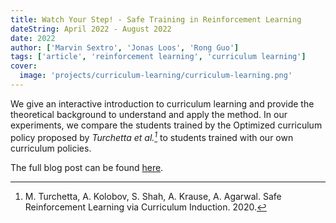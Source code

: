 ```yaml
---
title: Watch Your Step! - Safe Training in Reinforcement Learning
dateString: April 2022 - August 2022
date: 2022
author: ['Marvin Sextro', 'Jonas Loos', 'Rong Guo']
tags: ['article', 'reinforcement learning', 'curriculum learning']
cover:
  image: 'projects/curriculum-learning/curriculum-learning.png'
---
```


We give an interactive introduction to curriculum learning and provide the theoretical background to understand and apply the method. In our experiments, we compare the students trained by the Optimized curriculum policy proposed by <cite>Turchetta et al.[^1]</cite> to students trained with our own curriculum policies. 

[^1]: M. Turchetta, A. Kolobov, S. Shah, A. Krause, A. Agarwal. Safe Reinforcement Learning via Curriculum Induction. 2020. 

The full blog post can be found [here](https://safe-rl-team.github.io/curriculum-learning). 
